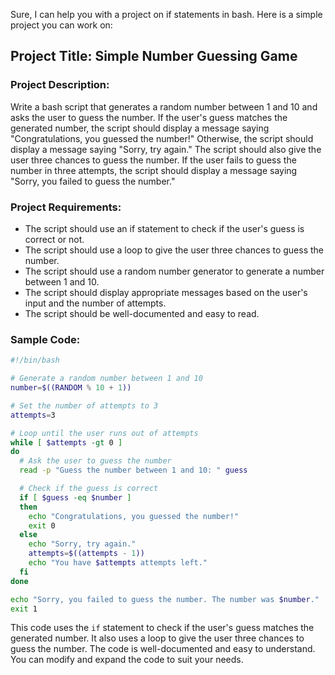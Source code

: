 

Sure, I can help you with a project on if statements in bash. Here is a simple project you can work on:

## Project Title: Simple Number Guessing Game

### Project Description:
Write a bash script that generates a random number between 1 and 10 and asks the user to guess the number. If the user's guess matches the generated number, the script should display a message saying "Congratulations, you guessed the number!" Otherwise, the script should display a message saying "Sorry, try again." The script should also give the user three chances to guess the number. If the user fails to guess the number in three attempts, the script should display a message saying "Sorry, you failed to guess the number."

### Project Requirements:
- The script should use an if statement to check if the user's guess is correct or not.
- The script should use a loop to give the user three chances to guess the number.
- The script should use a random number generator to generate a number between 1 and 10.
- The script should display appropriate messages based on the user's input and the number of attempts.
- The script should be well-documented and easy to read.

### Sample Code:

```bash
#!/bin/bash

# Generate a random number between 1 and 10
number=$((RANDOM % 10 + 1))

# Set the number of attempts to 3
attempts=3

# Loop until the user runs out of attempts
while [ $attempts -gt 0 ]
do
  # Ask the user to guess the number
  read -p "Guess the number between 1 and 10: " guess

  # Check if the guess is correct
  if [ $guess -eq $number ]
  then
    echo "Congratulations, you guessed the number!"
    exit 0
  else
    echo "Sorry, try again."
    attempts=$((attempts - 1))
    echo "You have $attempts attempts left."
  fi
done

echo "Sorry, you failed to guess the number. The number was $number."
exit 1
```

This code uses the `if` statement to check if the user's guess matches the generated number. It also uses a loop to give the user three chances to guess the number. The code is well-documented and easy to understand. You can modify and expand the code to suit your needs.